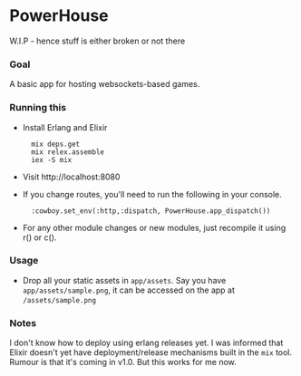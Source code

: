 # PowerHouse

W.I.P - hence stuff is either broken or not there

### Goal

A basic app for hosting websockets-based games.

### Running this

* Install Erlang and Elixir

        mix deps.get
        mix relex.assemble
        iex -S mix

* Visit http://localhost:8080

* If you change routes, you'll need to run the following in your console.

        :cowboy.set_env(:http,:dispatch, PowerHouse.app_dispatch())

* For any other module changes or new modules, just recompile it using r() or c().

### Usage

* Drop all your static assets in `app/assets`. Say you have `app/assets/sample.png`, it can be accessed on the app at `/assets/sample.png`


### Notes

I don't know how to deploy using erlang releases yet. I was informed that Elixir doesn't yet have deployment/release mechanisms built in the `mix` tool. Rumour is that it's coming in v1.0. But this works for me now.
